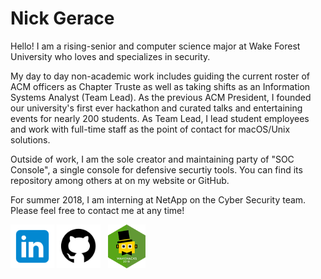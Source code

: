 # Nick Gerace

Hello! I am a rising-senior and computer science major at Wake Forest University who loves and specializes in security. 

My day to day non-academic work includes guiding the current roster of ACM officers as Chapter Truste as well as taking shifts as an Information Systems Analyst (Team Lead). As the previous ACM President, I founded our university's first ever hackathon and curated talks and entertaining events for nearly 200 students. As Team Lead, I lead student employees and work with full-time staff as the point of contact for macOS/Unix solutions.

Outside of work, I am the sole creator and maintaining party of "SOC Console", a single console for defensive securtiy tools. You can find its repository among others at on my website or GitHub.

For summer 2018, I am interning at NetApp on the Cyber Security team. Please feel free to contact me at any time!

[<img src="linkedin.png" alt="linkedin" style="width: 70px;"/>](https://linkedin.com/in/nickgerace)
[<img src="github.png" alt="github" style="width: 70px;"/>](https://github.com/nickgerace)
&nbsp;
[<img src="wakehackslogo.png" alt="wakehackslogo" style="height: 70px;"/>](https://acm.cs.wfu.edu)


<!--- #### Released Projects -->

<!--- ##### [Ultiscan](https://github.com/nickgerace/ultiscan) | ["AWS Apache" Load Balancer](https://github.com/nickgerace/awsapache-loadbalancer) -->
